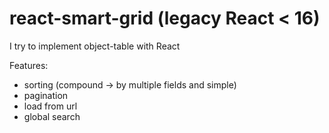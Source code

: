 # react-smart-grid (legacy React < 16)
I try to implement object-table with React

Features:
- sorting (compound -> by multiple fields and simple)
- pagination
- load from url
- global search
